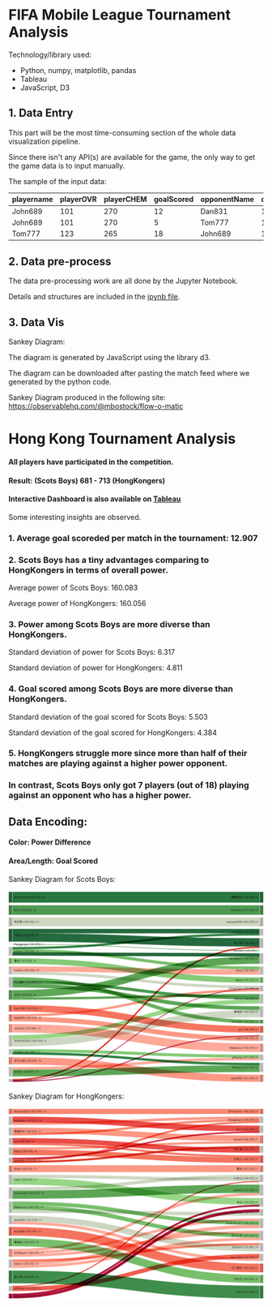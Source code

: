 # FIFA Mobile League Tournament Analysis

Technology/library used: 
- Python, numpy, matplotlib, pandas
- Tableau
- JavaScript, D3

## 1. Data Entry

This part will be the most time-consuming section of the whole data visualization pipeline.

Since there isn't any API(s) are available for the game, the only way to get the game data is to input manually.

The sample of the input data:

|playername|playerOVR|playerCHEM|goalScored|opponentName|opponentOVR|opponentCHEM|playerLeague|opponentLeague|
|---       |---      |---       |---       |---         |---        |---         |---         |---           |
|John689   |   101   |   270    |    12    |   Dan831   |    107    |     264    |      0     |      1       |
|John689   |   101   |   270    |    5     |   Tom777   |    123    |     265    |      0     |      1       |
|Tom777    |   123   |   265    |    18    |   John689  |    101    |     270    |      1     |      0       |

## 2. Data pre-process

The data pre-processing work are all done by the Jupyter Notebook.

Details and structures are included in the [ipynb file](https://github.com/MatthewWong68/FIFA_Mobile_League_Data_Vis/blob/master/matchFeedGenerator.ipynb).

## 3. Data Vis

Sankey Diagram: 

The diagram is generated by JavaScript using the library d3.

The diagram can be downloaded after pasting the match feed where we generated by the python code.

Sankey Diagram produced in the following site:
https://observablehq.com/@mbostock/flow-o-matic

# Hong Kong Tournament Analysis

#### All players have participated in the competition.

#### Result: (Scots Boys) 681 - 713 (HongKongers)

#### Interactive Dashboard is also available on [Tableau](https://public.tableau.com/profile/mattfootballvis#!/vizhome/FMtournament/HK_Overview)

Some interesting insights are observed.

### 1. Average goal scoreded per match in the tournament: 12.907

### 2. Scots Boys has a tiny advantages comparing to HongKongers in terms of overall power.

Average power of Scots Boys: 160.083

Average power of HongKongers: 160.056

### 3. Power among Scots Boys are more diverse than HongKongers.

Standard deviation of power for Scots Boys: 6.317

Standard deviation of power for HongKongers: 4.811

### 4. Goal scored among Scots Boys are more diverse than HongKongers.

Standard deviation of the goal scored for Scots Boys: 5.503

Standard deviation of the goal scored for HongKongers: 4.384

### 5. HongKongers struggle more since more than half of their matches are playing against a higher power opponent.
### In contrast, Scots Boys only got 7 players (out of 18) playing against an opponent who has a higher power.

## Data Encoding:

#### Color: Power Difference

#### Area/Length: Goal Scored

Sankey Diagram for Scots Boys:

![alt text](SB.png)

Sankey Diagram for HongKongers:

![alt text](HK.png)
